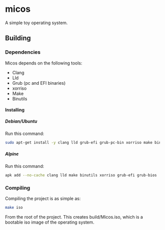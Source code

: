 # micos
A simple toy operating system.
## Building
### Dependencies
Micos depends on the following tools:
* Clang
* Lld
* Grub (pc and EFI binaries)
* xorriso
* Make
* Binutils
#### Installing
##### Debian/Ubuntu
Run this command:
```bash
sudo apt-get install -y clang lld grub-efi grub-pc-bin xorriso make binutils
```
##### Alpine
Run this command:
```bash
apk add --no-cache clang lld make binutils xorriso grub-efi grub-bios
```
### Compiling
Compiling the project is as simple as:
```bash
make iso
```
From the root of the project. 
This creates build/Micos.iso, which is a bootable iso image of the operating system.  
